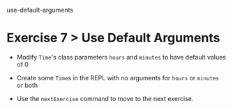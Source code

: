 use-default-arguments

# Exercise 7 > Use Default Arguments

- Modify `Time`'s class parameters `hours` and `minutes` to have default
  values of 0

- Create some `Time`s in the REPL with no arguments for `hours` or `minutes`
  or both

- Use the `nextExercise` command to move to the next exercise.